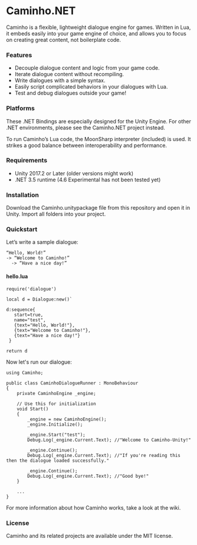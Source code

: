 # Caminho.NET #

Caminho is a flexible, lightweight dialogue engine for games. 
Written in Lua, it embeds easily into your game engine of choice,
and allows you to focus on creating great content, not boilerplate code.

### Features ###

* Decouple dialogue content and logic from your game code.
* Iterate dialogue content without recompiling.
* Write dialogues with a simple syntax.
* Easily script complicated behaviors in your dialogues with Lua.
* Test and debug dialogues outside your game!

### Platforms ###

These .NET Bindings are especially designed for the Unity Engine. 
For other .NET environments, please see the Caminho.NET project instead.

To run Caminho’s Lua code, the MoonSharp interpreter (included) is used.
It strikes a good balance between interoperability and performance.


### Requirements ###

* Unity 2017.2 or Later (older versions might work)
* .NET 3.5 runtime (4.6 Experimental has not been tested yet)

### Installation ###

Download the Caminho.unitypackage file from this repository and open it in Unity.
Import all folders into your project.

### Quickstart ###

Let’s write a sample dialogue:

    “Hello, World!” 
    -> “Welcome to Caminho!” 
      -> “Have a nice day!”

#### hello.lua ####

    require('dialogue')

    local d = Dialogue:new()`

    d:sequence{
       start=true,
       name="test",
       {text="Hello, World!"},
       {text="Welcome to Caminho!"},
       {text="Have a nice day!"}
     }

    return d

Now let's run our dialogue:

    using Caminho;

    public class CaminhoDialogueRunner : MonoBehaviour
    {
        private CaminhoEngine _engine;

        // Use this for initialization
        void Start()
        {
            _engine = new CaminhoEngine();
            _engine.Initialize();

            _engine.Start("test");
            Debug.Log(_engine.Current.Text); //"Welcome to Caminho-Unity!"

            _engine.Continue();
            Debug.Log(_engine.Current.Text); //"If you're reading this then the dialogue loaded successfully."

            _engine.Continue();
            Debug.Log(_engine.Current.Text); //"Good bye!"
        }
		
		...
	}

For more information about how Caminho works, take a look at the wiki.

### License ###

Caminho and its related projects are available under the MIT license.